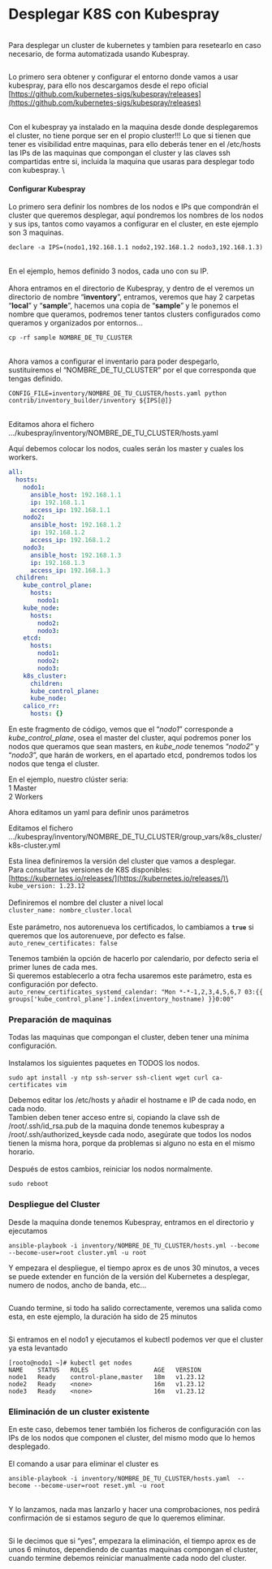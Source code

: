 # Desplegar K8S con Kubespray

\
Para desplegar un cluster de kubernetes y tambien para resetearlo en caso necesario, de forma automatizada usando Kubespray.

<figure><img src="../.gitbook/assets/image (1) (2) (1).png" alt=""><figcaption></figcaption></figure>

Lo primero sera obtener y configurar el entorno donde vamos a usar kubespray, para ello nos descargamos desde el repo oficial [https://github.com/kubernetes-sigs/kubespray/releases](https://github.com/kubernetes-sigs/kubespray/releases)

\
Con el kubespray ya instalado en la maquina desde donde desplegaremos el cluster, no tiene porque ser en el propio cluster!!! Lo que si tienen que tener es visibilidad entre maquinas, para ello deberás tener en el /etc/hosts las IPs de las maquinas que compongan el cluster y las claves ssh compartidas entre si, incluida la maquina que usaras para desplegar todo con kubespray. \


#### Configurar Kubespray

Lo primero sera definir los nombres de los nodos e IPs que compondrán el cluster que queremos desplegar, aquí pondremos los nombres de los nodos y sus ips, tantos como vayamos a configurar en el cluster, en este ejemplo son 3 maquinas.

```shell
declare -a IPS=(nodo1,192.168.1.1 nodo2,192.168.1.2 nodo3,192.168.1.3)
```

\
En el ejemplo, hemos definido 3 nodos, cada uno con su IP.\
\
Ahora entramos en el directorio de Kubespray, y dentro de el veremos un directorio de nombre “**inventory**”, entramos, veremos que hay 2 carpetas “**local**” y “**sample**”, hacemos una copia de “**sample**” y le ponemos el nombre que queramos, podremos tener tantos clusters configurados como queramos y organizados por entornos...&#x20;

```shell
cp -rf sample NOMBRE_DE_TU_CLUSTER
```

\
Ahora vamos a configurar el inventario para poder despegarlo, sustituiremos el “NOMBRE\_DE\_TU\_CLUSTER” por el que corresponda que tengas definido.

```shell
CONFIG_FILE=inventory/NOMBRE_DE_TU_CLUSTER/hosts.yaml python contrib/inventory_builder/inventory ${IPS[@]}
```

\
Editamos ahora el fichero .../kubespray/inventory/NOMBRE\_DE\_TU\_CLUSTER/hosts.yaml

Aquí debemos colocar los nodos, cuales serán los master y cuales los workers.

```yaml
all:
  hosts:
    nodo1:
      ansible_host: 192.168.1.1
      ip: 192.168.1.1
      access_ip: 192.168.1.1
    nodo2:
      ansible_host: 192.168.1.2
      ip: 192.168.1.2
      access_ip: 192.168.1.2
    nodo3:
      ansible_host: 192.168.1.3
      ip: 192.168.1.3
      access_ip: 192.168.1.3
  children:
    kube_control_plane:
      hosts:
        nodo1:
    kube_node:
      hosts:
        nodo2:
        nodo3:
    etcd:
      hosts:
        nodo1:
        nodo2:
        nodo3:
    k8s_cluster:
      children:
      kube_control_plane:
      kube_node:
    calico_rr:
      hosts: {}
```

En este fragmento de código, vemos que el “_nodo1_” corresponde a _kube\_control\_plane_, osea el master del cluster, aquí podremos poner los nodos que queramos que sean masters, en _kube\_node_ tenemos “_nodo2_” y “_nodo3_”, que harán de workers, en el apartado etcd, pondremos todos los nodos que tenga el cluster.

En el ejemplo, nuestro clúster seria:\
1 Master\
2 Workers

Ahora editamos un yaml para definir unos parámetros

Editamos el fichero .../kubespray/inventory/NOMBRE\_DE\_TU\_CLUSTER/group\_vars/k8s\_cluster/k8s-cluster.yml

Esta linea definiremos la versión del cluster que vamos a desplegar.\
Para consultar las versiones de K8S disponibles: [https://kubernetes.io/releases/](https://kubernetes.io/releases/)\
`kube_version: 1.23.12`\
\
Definiremos el nombre del cluster a nivel local\
`cluster_name: nombre_cluster.local`\
\
Este parámetro, nos autorenueva los certificados, lo cambiamos a **`true`** si queremos que los autorenueve, por defecto es false.\
`auto_renew_certificates: false`

Tenemos también la opción de hacerlo por calendario, por defecto seria el primer lunes de cada mes.\
Si queremos establecerlo a otra fecha usaremos este parámetro, esta es configuración por defecto.\
`auto_renew_certificates_systemd_calendar: "Mon *-*-1,2,3,4,5,6,7 03:{{ groups['kube_control_plane'].index(inventory_hostname) }}0:00"`

### &#x20;Preparación de maquinas

Todas las maquinas que compongan el cluster, deben tener una mínima configuración.\
\
Instalamos los siguientes paquetes en TODOS los nodos.

```shell
sudo apt install -y ntp ssh-server ssh-client wget curl ca-certificates vim
```

Debemos editar los /etc/hosts y añadir el hostname e IP de cada nodo, en cada nodo.\
Tambien deben tener acceso entre si, copiando la clave ssh de /root/.ssh/id\_rsa.pub de la maquina donde tenemos kubespray a /root/.ssh/authorized\_keysde cada nodo, asegúrate que todos los nodos tienen la misma hora, porque da problemas si alguno no esta en el mismo horario.\
\
Después de estos cambios, reiniciar los nodos normalmente.

```shell
sudo reboot
```

### &#x20;Despliegue del Cluster

Desde la maquina donde tenemos Kubespray, entramos en el directorio y ejecutamos

```shell
ansible-playbook -i inventory/NOMBRE_DE_TU_CLUSTER/hosts.yml --become --become-user=root cluster.yml -u root
```

Y empezara el despliegue, el tiempo aprox es de unos 30 minutos, a veces se puede extender en función de la versión del Kubernetes a desplegar, numero de nodos, ancho de banda, etc…

<figure><img src="../.gitbook/assets/image (5) (2) (1).png" alt=""><figcaption></figcaption></figure>

Cuando termine, si todo ha salido correctamente, veremos una salida como esta, en este ejemplo, la duración ha sido de 25 minutos

<figure><img src="../.gitbook/assets/image (4) (1) (1).png" alt=""><figcaption></figcaption></figure>

Si entramos en el nodo1 y ejecutamos el kubectl podemos ver que el cluster ya esta levantado

```shell
[rooto@nodo1 ~]# kubectl get nodes
NAME    STATUS   ROLES                  AGE   VERSION
node1   Ready    control-plane,master   18m   v1.23.12
node2   Ready    <none>                 16m   v1.23.12
node3   Ready    <none>                 16m   v1.23.12
```

### &#x20;Eliminación de un cluster existente

En este caso, debemos tener también los ficheros de configuración con las IPs de los nodos que componen el cluster, del mismo modo que lo hemos desplegado.\
\
El comando a usar para eliminar el cluster es

```shell
ansible-playbook -i inventory/NOMBRE_DE_TU_CLUSTER/hosts.yaml  --become --become-user=root reset.yml -u root
```

\
Y lo lanzamos, nada mas lanzarlo y hacer una comprobaciones, nos pedirá confirmación de si estamos seguro de que lo queremos eliminar.

<figure><img src="../.gitbook/assets/image (7) (1).png" alt=""><figcaption></figcaption></figure>

Si le decimos que si “yes”, empezara la eliminación, el tiempo aprox es de unos 6 minutos, dependiendo de cuantas maquinas compongan el cluster, cuando termine debemos reiniciar manualmente cada nodo del cluster.

<figure><img src="../.gitbook/assets/image (8) (1).png" alt=""><figcaption></figcaption></figure>
